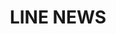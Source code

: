 ---
description: 熟悉日文的兄弟了解下日本人民的心声 。。。
layout: post
results:
- primaryGenreName: News
  version: '1.0.0'
  trackViewUrl: https://itunes.apple.com/cn/app/line-news/id669458941?mt=8&uo=4
  artworkUrl100: http://a1800.phobos.apple.com/us/r30/Purple6/v4/bc/11/1c/bc111cbf-912b-9480-4f74-460cecaacd78/mzl.kkycxxan.png
  artworkUrl60: http://a738.phobos.apple.com/us/r30/Purple4/v4/c8/3e/5d/c83e5d05-32b4-766d-1656-2fe178a4efa9/icon.png
  sellerName: NAVER JAPAN
  supportedDevices:
  - iPhone4
  - iPodTouchourthGen
  - iPhone-3GS
  - iPadFourthGen
  - iPhone5
  - iPad2Wifi
  - iPadThirdGen4G
  - iPadMini
  - iPad23G
  - iPodTouchFifthGen
  - iPhone4S
  - iPadThirdGen
  - iPadMini4G
  - iPad3G
  - iPadWifi
  - iPodTouchThirdGen
  - iPadFourthGen4G
  genres:
  - 新闻
  trackName: LINE NEWS
  description: "3分で話題やニュースがわかる。通勤途中や待ち時間に。\n「LINE」の公式ニュースアプリが新登場！\n\nエンタメ、スポーツ、政治、経済、グルメやファッションのトレンド情報など、幅広くジャンルを網羅し、今、押さえておくべき話題をわかりやすく編集してお届けします！\n\n◆
    ぱっと見でわかる\n要点をコンパクトにまとめているので、全部読まなくてもわかります。\n \n◆ 新感覚のスクロールでパラパラ見る！\nリストから選ぶだけでなく、記事から記事へ次々と読み進められます。\n
    \n◆ ニュースの取り方を変える「続報中」！\n進行中の話題は時系列でまとめ、新着をアプリに通知。取り逃しません。\n \n「LINE NEWS」はスマートフォン時代の新しいニュースのスタイルです。\n\n\n＜LINE
    NEWSの優れた特徴＞\n・厳選された画像と要点をコンパクトにまとめた記事がすっと頭に入ってくる。\n関連する情報もしっかり押さえながらも、ぱっと見でわかる編集をしています。\n\n・新感覚なスクロールで、ニュースがさくさく読める！\n心地よいスクロールで、パラパラと眺めるように次々と記事が読めるから、ちょっとした合間でも気になるニュースをチェックできます。\n\n・進行中の話題は、第一報から現在までの流れを時系列にまとめる！\nたとえ途中からニュースを読んだとしても、スクロールするだけでその話題の全体像を簡単に把握することができます。\n\n・あなたが読んだ話題を認識し、その後に届く主要なニュースをプッシュ通知します。\n今まで自分で取りにいく必要のあった、気になる話題の続きを、あなたの元へお届けします。\n\n・さらに公式アカウント「LINEニュース」を友だちに追加すれば、厳選された話題を好みの時間帯にお知らせ！\n今読んでおくべきニュースも逃すことなく、アプリでチェックすることができます。\n\n・「これは！」と思ったニュースは、LINE、Twitter、Facebookへすぐさま共有！\nLINEのトークやタイムラインだけじゃなくて、Twitter、Facebookにも簡単に共有することができます。\n\n＜バラエティに富んだジャンル＞\nエンタメニュース\nサブカルニュース\nゴシップニュース\n海外セレブ\nおもしろニュース\nほのぼのニュース\nサッカーニュース\nベースボールニュース\nスポーツ総合ニュース\nテニスニュース\n国内プロレスニュース\n国内総合格闘技\nモータースポーツニュース\n相撲ニュース\nフィギュアニュース\n競馬ニュース\n格闘技ニュース\nゴルフニュース\n政治ニュース\n経済ニュース\n社会ニュース\n海外ニュース\n気象・災害ニュース
    \nデジタルニュース\nサイエンス・ネイチャーニュース\nお悔やみニュース\nグルメニュース\nトラベルニュース\nファッションニュース\nビューティーニュース\nアートニュース
    \n恋愛ニュース\nライフニュース"
  price: 0
  trackId: 669458941
  releaseDate: '2013-07-18T07:00:00Z'
  screenshotUrls:
  - http://a2.mzstatic.com/us/r30/Purple6/v4/17/8a/31/178a3174-0150-44c4-8dc2-212f8dbcf573/mzl.qqpdeshr.1136x1136-75.jpg
  - http://a4.mzstatic.com/us/r30/Purple4/v4/80/ab/d7/80abd78b-4848-4d69-356a-1aa51a316baa/mzl.rlqmjcfh.1136x1136-75.jpg
  - http://a2.mzstatic.com/us/r30/Purple6/v4/90/c3/cc/90c3cc23-aea9-00d8-7c3f-842b78c87839/mzl.nabscnuh.1136x1136-75.jpg
  - http://a3.mzstatic.com/us/r30/Purple4/v4/67/88/99/678899b3-077a-8d6d-d8d8-ff734178322d/mzl.bccagavm.1136x1136-75.jpg
  - http://a4.mzstatic.com/us/r30/Purple6/v4/e0/a8/31/e0a8314d-e26a-ed48-bd9a-24ced720a6cf/mzl.xycdnift.1136x1136-75.jpg
  artistViewUrl: https://itunes.apple.com/cn/artist/naver-japan-corporation/id359067226?uo=4
  primaryGenreId: 6009
  kind: software
  fileSizeBytes: '955214'
  bundleId: jp.naver.linenews
  trackContentRating: 4+
  artistName: NAVER Japan Corporation
  trackCensoredName: LINE NEWS
  isGameCenterEnabled: false
  contentAdvisoryRating: 4+
  languageCodesISO2A:
  - EN
  - JA
  features: &a []
  wrapperType: software
  artworkUrl512: http://a1800.phobos.apple.com/us/r30/Purple6/v4/bc/11/1c/bc111cbf-912b-9480-4f74-460cecaacd78/mzl.kkycxxan.png
  formattedPrice: 免费
  artistId: 359067226
  genreIds:
  - '6009'
  currency: CNY
  ipadScreenshotUrls: *a
category: 新闻
tags: tag1
resultCount: 1
title: LINE NEWS

---